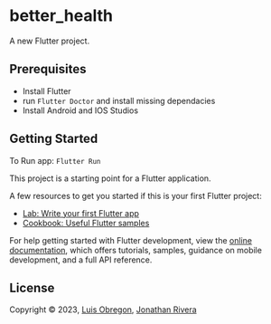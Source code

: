 # better_health

A new Flutter project.

## Prerequisites

- Install Flutter
- run  `Flutter Doctor` and install missing dependacies
- Install Android and IOS Studios

## Getting Started

To Run app: `Flutter Run`

This project is a starting point for a Flutter application.

A few resources to get you started if this is your first Flutter project:

- [Lab: Write your first Flutter app](https://docs.flutter.dev/get-started/codelab)
- [Cookbook: Useful Flutter samples](https://docs.flutter.dev/cookbook)

For help getting started with Flutter development, view the
[online documentation](https://docs.flutter.dev/), which offers tutorials,
samples, guidance on mobile development, and a full API reference.

## License

Copyright © 2023, [Luis Obregon](https://github.com/luisobregon21), [Jonathan Rivera](https://github.com/jhonaRiver)
